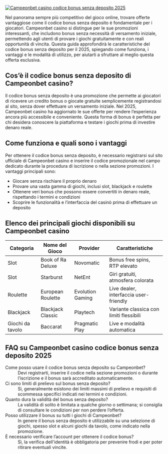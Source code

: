 [![Campeonbet casino codice bonus senza deposito 2025](https://123-caf.pages.dev/gitsignup.png)](https://vrmoo.ru/Bt82HjjY)

<p>Nel panorama sempre più competitivo del gioco online, trovare offerte vantaggiose come il codice bonus senza deposito è fondamentale per i giocatori. Campeonbet casino si distingue per le sue promozioni interessanti, che includono bonus senza necessità di versamento iniziale, permettendo agli utenti di provare i giochi gratuitamente e con reali opportunità di vincita. Questa guida approfondirà le caratteristiche del codice bonus senza deposito per il 2025, spiegando come funziona, i vantaggi e le modalità di utilizzo, per aiutarti a sfruttare al meglio questa offerta esclusiva.</p>  <h2>Cos’è il codice bonus senza deposito di Campeonbet casino?</h2> <p>Il codice bonus senza deposito è una promozione che permette ai giocatori di ricevere un credito bonus o giocate gratuite semplicemente registrandosi al sito, senza dover effettuare un versamento iniziale. Nel 2025, Campeonbet casino ha aggiornato le sue offerte per rendere l’esperienza ancora più accessibile e conveniente. Questa forma di bonus è perfetta per chi desidera conoscere la piattaforma e testare i giochi prima di investire denaro reale.</p>  <h2>Come funziona e quali sono i vantaggi</h2> <p>Per ottenere il codice bonus senza deposito, è necessario registrarsi sul sito ufficiale di Campeonbet casino e inserire il codice promozionale nel campo dedicato durante la procedura di iscrizione o nella sezione promozioni. I vantaggi principali sono:</p> <ul>   <li>Giocare senza rischiare il proprio denaro</li>   <li>Provare una vasta gamma di giochi, inclusi slot, blackjack e roulette</li>   <li>Ottenere veri bonus che possono essere convertiti in denaro reale, rispettando i termini e condizioni</li>   <li>Scoprire le funzionalità e l’interfaccia del casinò prima di effettuare un deposito</li> </ul>  <h2>Elenco dei principali giochi disponibili su Campeonbet casino</h2> <table>   <thead>     <tr>       <th>Categoria</th>       <th>Nome del Gioco</th>       <th>Provider</th>       <th>Caratteristiche</th>     </tr>   </thead>   <tbody>     <tr>       <td>Slot</td>       <td>Book of Ra Deluxe</td>       <td> Novomatic</td>       <td>Bonus free spins, RTP elevato</td>     </tr>     <tr>       <td>Slot</td>       <td>Starburst</td>       <td>NetEnt</td>       <td>Giri gratuiti, atmosfera colorata</td>     </tr>     <tr>       <td>Roulette</td>       <td>European Roulette</td>       <td>Evolution Gaming</td>       <td>Live dealer, interfaccia user-friendly</td>     </tr>     <tr>       <td>Blackjack</td>       <td>Blackjack Classic</td>       <td>Playtech</td>       <td>Variante classica con limiti flessibili</td>     </tr>     <tr>       <td>Giochi da tavolo</td>       <td>Baccarat</td>       <td>Pragmatic Play</td>       <td>Live e modalità automatica</td>     </tr>   </tbody> </table>  <h2>FAQ su Campeonbet casino codice bonus senza deposito 2025</h2> <dl>   <dt>Come posso usare il codice bonus senza deposito su Campeonbet?</dt>   <dd>Devi registrarti, inserire il codice nella sezione promozioni o durante l’iscrizione e il bonus sarà accreditato automaticamente.</dd>    <dt>Ci sono limiti di prelievo sul bonus senza deposito?</dt>   <dd>Sì, generalmente esistono dei limiti massimi di prelievo e requisiti di scommessa specifici indicati nei termini e condizioni.</dd>    <dt>Quanto dura la validità del bonus senza deposito?</dt>   <dd>La validità di solito è limitata a qualche giorno o settimana; si consiglia di consultare le condizioni per non perdere l’offerta.</dd>    <dt>Posso utilizzare il bonus su tutti i giochi di Campeonbet?</dt>   <dd>In genere il bonus senza deposito è utilizzabile su una selezione di giochi, spesso slot e alcuni giochi da tavolo, come indicato nella promozione.</dd>    <dt>È necessario verificare l’account per ottenere il codice bonus?</dt>   <dd>Sì, la verifica dell'identità è obbligatoria per prevenire frodi e per poter ritirare eventuali vincite.</dd> </dl>